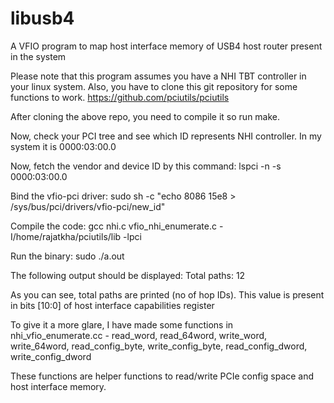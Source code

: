 # libusb4
A VFIO program to map host interface memory of USB4 host router present in the system

Please note that this program assumes you have a NHI TBT controller in your linux system. 
Also, you have to clone this git repository for some functions to work. https://github.com/pciutils/pciutils

After cloning the above repo, you need to compile it so run make. 

Now, check your PCI tree and see which ID represents NHI controller. In my system it is 0000:03:00.0

Now, fetch the vendor and device ID by this command: lspci -n -s 0000:03:00.0

Bind the vfio-pci driver: sudo sh -c "echo 8086 15e8 > /sys/bus/pci/drivers/vfio-pci/new_id"

Compile the code: gcc nhi.c vfio_nhi_enumerate.c -I/home/rajatkha/pciutils/lib -lpci

Run the binary: sudo ./a.out

The following output should be displayed:
Total paths: 12

As you can see, total paths are printed (no of hop IDs). This value is present in bits [10:0] of host interface capabilities register

To give it a more glare, I have made some functions in nhi_vfio_enumerate.cc - read_word, read_64word, write_word, write_64word, read_config_byte, write_config_byte, read_config_dword, write_config_dword

These functions are helper functions to read/write PCIe config space and host interface memory. 


